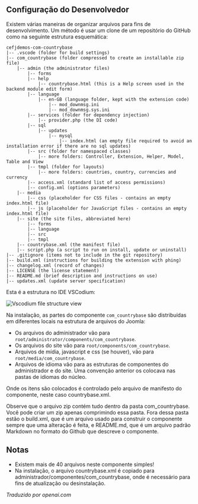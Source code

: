 <!-- Filename: J4.x:MVC_Anatomy:_File_Structure / Display title: MVC Anatomia: Estrutura de Arquivos -->

## Configuração do Desenvolvedor

Existem várias maneiras de organizar arquivos para fins de desenvolvimento. Um método é usar um clone de um repositório do GitHub como na seguinte estrutura esquemática:

```
cefjdemos-com-countrybase
|-- .vscode (folder for build settings)
|-- com_countrybase (folder compressed to create an installable zip file)
    |-- admin (the administrator files)
        |-- forms
        |-- help
            |-- countrybase.html (this is a Help screen used in the backend module edit form)
        |-- language
            |-- en-GB (language folder, kept with the extension code)
                |-- mod_downmsg.ini
                |-- mod_downmsg.sys.ini
        |-- services (folder for dependency injection)
            |-- provider.php (the DI code)
        |-- sql
            |-- updates
                |-- mysql
                    |-- index.html (an empty file required to avoid an installation error if there are no sql updates)
        |-- src (folder for namespaced classes)
            |-- more folders: Controller, Extension, Helper, Model, Table and View
        |-- tmpl (folder for layouts)
            |-- more folders: countries, country, currencies and currency
        |-- access.xml (standard list of access permissions)
        |-- config.xml (options parameters)
    |-- media
        |-- css (placeholder for CSS files - contains an empty index.html file)
        |-- js (placeholder for JavaScript files - contains an empty index.html file)
    |-- site (the site files, abbreviated here)
        |-- forms
        |-- language
        |-- src
        |-- tmpl
    |-- countrybase.xml (the manifest file)
    |-- script.php (a script to run on install, update or uninstall)
|-- .gitignore (items not to include in the git repository)
|-- build.xml (instructions for building the extension with phing)
|-- changelog.xml (record of changes)
|-- LICENSE (the license statement)
|-- README.md (brief description and instructions on use)
|-- updates.xml (update server specification)
```

Esta é a estrutura no IDE VSCodium:

![Vscodium file structure view](../../../en/images/mvc-anatomy/com-countrybase-vscodium.png)

Na instalação, as partes do componente `com_countrybase` são distribuídas em diferentes locais na estrutura de arquivos do Joomla:
- Os arquivos do administrador vão para `root/administrator/components/com_countrybase`.
- Os arquivos do site vão para `root/components/com_countrybase`.
- Arquivos de mídia, javascript e css (se houver), vão para `root/media/com_countrybase`.
- Arquivos de idioma vão para as estruturas de componentes do administrador e do site. Uma convenção anterior os colocava nas pastas de idiomas do núcleo.

Onde os itens são colocados é controlado pelo arquivo de manifesto do componente, neste caso countrybase.xml.

Observe que o arquivo zip contém tudo dentro da pasta com_countrybase. Você pode criar um zip apenas comprimindo essa pasta. Fora dessa pasta estão o build.xml, que é um arquivo usado para construir o componente sempre que uma alteração é feita, e README.md, que é um arquivo padrão Markdown no formato do Github que descreve o componente.

## Notas

- Existem mais de 40 arquivos neste componente simples!
- Na instalação, o arquivo countrybase.xml é copiado para administrador/componentes/com_countrybase, onde é necessário para fins de atualização ou desinstalação.

*Traduzido por openai.com*

